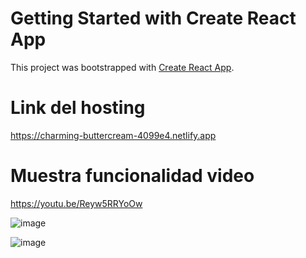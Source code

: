 # Getting Started with Create React App

This project was bootstrapped with [Create React App](https://github.com/facebook/create-react-app).

# Link del hosting
https://charming-buttercream-4099e4.netlify.app


# Muestra funcionalidad video

https://youtu.be/Reyw5RRYoOw


![image](https://user-images.githubusercontent.com/45043430/163273828-4351763b-f30c-42ab-99cb-e2b7ef345c54.png)


![image](https://user-images.githubusercontent.com/45043430/163273863-3e5f2d8c-c563-4373-9022-31935b8f4c67.png)
